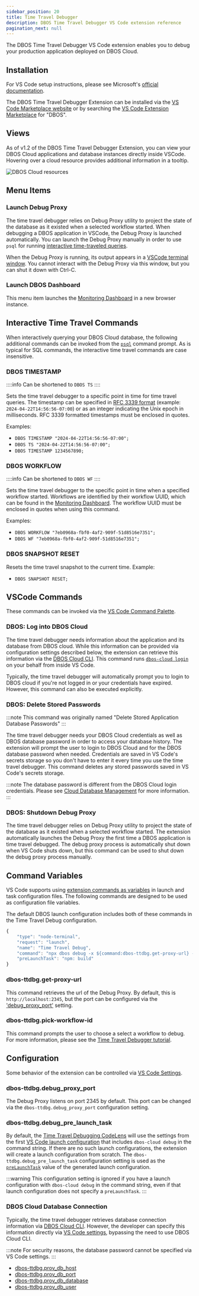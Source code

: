 ```yaml
---
sidebar_position: 20
title: Time Travel Debugger
description: DBOS Time Travel Debugger VS Code extension reference
pagination_next: null
---
```


The DBOS Time Travel Debugger VS Code extension enables you to debug your production application deployed on DBOS Cloud.

## Installation

For VS Code setup instructions, please see Microsoft's [official documentation](https://code.visualstudio.com/docs/setup/setup-overview).

The DBOS Time Travel Debugger Extension can be installed via the
[VS Code Marketplace website](https://marketplace.visualstudio.com/items?itemName=dbos-inc.dbos-ttdbg)
or by searching the 
[VS Code Extension Marketplace](https://code.visualstudio.com/docs/editor/extension-marketplace)
for "DBOS".

## Views

As of v1.2 of the DBOS Time Travel Debugger Extension, you can view your DBOS Cloud applications
and database instances directly inside VSCode. Hovering over a cloud resource provides additional
information in a tooltip.

![DBOS Cloud resources](./assets/ttdbg-proxy-terminal.png)

## Menu Items

### Launch Debug Proxy

The time travel debugger relies on Debug Proxy utility to project the state of the database as it existed when a selected workflow started.
When debugging a DBOS application in VSCode, the Debug Proxy is launched automatically. 
You can launch the Debug Proxy manually in order to  use `psql` for running [interactive time-traveled queries](../../../cloud-tutorials/interactive-timetravel.md).

When the Debug Proxy is running, its output appears in a [VSCode terminal window](https://code.visualstudio.com/docs/terminal/basics).
You cannot interact with the Debug Proxy via this window, but you can shut it down with Ctrl-C.

### Launch DBOS Dashboard

This menu item launches the [Monitoring Dashboard](../../../cloud-tutorials/monitoring-dashboard.md) in a new browser instance.

## Interactive Time Travel Commands

When interactively querying your DBOS Cloud database, the following additional commands can be invoked from the 
[`psql`](https://www.postgresql.org/docs/current/app-psql.html) command prompt. 
As is typical for SQL commands, the interactive time travel commands are case insensitive.

### DBOS TIMESTAMP

::::info
Can be shortened to `DBOS TS`
::::

Sets the time travel debugger to a specific point in time for time travel queries. The timestamp can be specified in
[RFC 3339 format](https://datatracker.ietf.org/doc/html/rfc3339) (example: `2024-04-22T14:56:56-07:00`)
or as an integer indicating the Unix epoch in milliseconds. RFC 3339 formatted timestamps
must be enclosed in quotes.

Examples:

* `DBOS TIMESTAMP "2024-04-22T14:56:56-07:00";`
* `DBOS TS "2024-04-22T14:56:56-07:00";`
* `DBOS TIMESTAMP 1234567890;`

### DBOS WORKFLOW

::::info
Can be shortened to `DBOS WF`
::::

Sets the time travel debugger to the specific point in time when a specified workflow started. 
Workflows are identified by their workflow UUID, which can be found in the
[Monitoring Dashboard](../../../cloud-tutorials/monitoring-dashboard.md).
The workflow UUID must be enclosed in quotes when using this command.

Examples:

* `DBOS WORKFLOW "7eb0968a-fbf0-4af2-909f-51d8516e7351";`
* `DBOS WF "7eb0968a-fbf0-4af2-909f-51d8516e7351";`

### DBOS SNAPSHOT RESET

Resets the time travel snapshot to the current time.  Example:

* `DBOS SNAPSHOT RESET;`

## VSCode Commands

These commands can be invoked via the [VS Code Command Palette](https://code.visualstudio.com/docs/getstarted/userinterface#_command-palette).

### DBOS: Log into DBOS Cloud

The time travel debugger needs information about the application and its database from DBOS cloud. 
While this information can be provided via configuration settings described below, the extension can retrieve this information via the
[DBOS Cloud CLI](../../../cloud-tutorials/cloud-cli.md). This command runs [`dbos-cloud login`](../../../cloud-tutorials/cloud-cli#dbos-cloud-login)
on your behalf from inside VS Code.

Typically, the time travel debugger will automatically prompt you to login to DBOS cloud if you're not logged in or your credentials have expired.
However, this command can also be executed explicitly.

### DBOS: Delete Stored Passwords

:::note
This command was originally named "Delete Stored Application Database Passwords"
:::

The time travel debugger needs your DBOS Cloud credentials as well as DBOS database password in order to access your database history.
The extension will prompt the user to login to DBOS Cloud and for the DBOS database password when needed.
Credentials are saved in VS Code's secrets storage so you don't have to enter it every time you use the time travel debugger.
This command deletes any stored passwords saved in VS Code's secrets storage.

:::note
The database password is different from the DBOS Cloud login credentials. 
Please see [Cloud Database Management](../../../cloud-tutorials/database-management) for more information.
:::

### DBOS: Shutdown Debug Proxy

The time travel debugger relies on Debug Proxy utility to project the state of the database as it existed when a selected workflow started.
The extension automatically launches the Debug Proxy the first time a DBOS application is time travel debugged. 
The debug proxy process is automatically shut down when VS Code shuts down, but this command can be used to shut down the debug proxy process manually.

## Command Variables

VS Code supports using [extension commands as variables](https://code.visualstudio.com/docs/editor/variables-reference#_command-variables)
in launch and task configuration files. The following commands are designed to be used as configuration file variables.

The default DBOS launch configuration includes both of these commands in the Time Travel Debug configuration.

```js
{
    "type": "node-terminal",
    "request": "launch",
    "name": "Time Travel Debug",
    "command": "npx dbos debug -x ${command:dbos-ttdbg.get-proxy-url} -u ${command:dbos-ttdbg.pick-workflow-id}",
    "preLaunchTask": "npm: build"
}
```

### dbos-ttdbg.get-proxy-url

This command retrieves the url of the Debug Proxy. By default, this is `http://localhost:2345`, but the port can be configured
via the ['debug_proxy_port'](#dbos-ttdbgdebug_proxy_port) setting.

### dbos-ttdbg.pick-workflow-id

This command prompts the user to choose a select a workflow to debug. For more information, please see the 
[Time Travel Debugger tutorial](../../../cloud-tutorials/timetravel-debugging).

## Configuration

Some behavior of the extension can be controlled via [VS Code Settings](https://code.visualstudio.com/docs/getstarted/settings).

### dbos-ttdbg.debug_proxy_port

The Debug Proxy listens on port 2345 by default. This port can be changed via the `dbos-ttdbg.debug_proxy_port` configuration setting.

### dbos-ttdbg.debug_pre_launch_task

By default, the [Time Travel Debugging CodeLens](http://localhost:3000/cloud-tutorials/timetravel-debugging#launching-a-debug-session) will use
the settings from the first [VS Code launch configuration](https://code.visualstudio.com/docs/editor/debugging#_launch-configurations)
that includes `dbos-cloud debug` in the command string. If there are no such launch configurations, the extension will create
a launch configuration from scratch. The `dbos-ttdbg.debug_pre_launch_task` configuration setting is used as the 
[`preLaunchTask`](https://code.visualstudio.com/Docs/editor/debugging#:~:text=Debug%20quick%20pick.-,preLaunchTask,-%2D%20to%20launch%20a)
value of the generated launch configuration.

:::warning
This configuration setting is ignored if you have a launch configuration with `dbos-cloud debug` in the command string,
even if that launch configuration does not specify a `preLaunchTask`.
:::

### DBOS Cloud Database Connection

Typically, the time travel debugger retrieves database connection information via [DBOS Cloud CLI](../../../cloud-tutorials/cloud-cli.md). 
However, the developer can specify this information directly via 
[VS Code settings](https://code.visualstudio.com/docs/getstarted/settings), bypassing the need to use DBOS Cloud CLI.

:::note
For security reasons, the database password cannot be specified via VS Code settings.
:::

* [dbos-ttdbg.prov_db_host](https://www.postgresql.org/docs/16/libpq-connect.html#LIBPQ-CONNECT-HOST)
* [dbos-ttdbg.prov_db_port](https://www.postgresql.org/docs/16/libpq-connect.html#LIBPQ-CONNECT-PORT)
* [dbos-ttdbg.prov_db_database](https://www.postgresql.org/docs/16/libpq-connect.html#LIBPQ-CONNECT-DBNAME)
* [dbos-ttdbg.prov_db_user](https://www.postgresql.org/docs/16/libpq-connect.html#LIBPQ-CONNECT-USER)